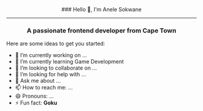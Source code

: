 <center>
### Hello 👋, I'm Anele Sokwane
</center>
<hr>
<h3 align="center">A passionate frontend developer from Cape Town</h3>



Here are some ideas to get you started:

- 🔭 I’m currently working on ...
- 🌱 I’m currently learning Game Development
- 👯 I’m looking to collaborate on ...
- 🤔 I’m looking for help with ...
- 💬 Ask me about ...
- 📫 How to reach me: ...
- 😄 Pronouns: ...
- ⚡ Fun fact: <b>Goku</b>
